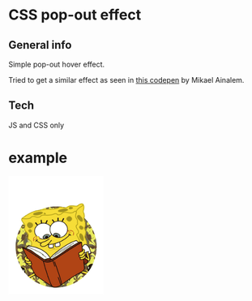 # CSS pop-out effect

## General info

Simple pop-out hover effect.

Tried to get a similar effect as seen in [this codepen](https://codepen.io/ainalem/pen/QWGNzYm) by Mikael Ainalem.

## Tech

JS and CSS only

# example

![pop-out](/Animation.gif)